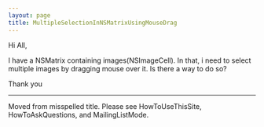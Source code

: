 ```yaml
---
layout: page
title: MultipleSelectionInNSMatrixUsingMouseDrag
---
```




Hi All,

I have a NSMatrix containing images(NSImageCell).  In that, i need to select multiple images by dragging mouse over it. Is there a way to do so?

Thank you


----
Moved from misspelled title. Please see HowToUseThisSite, HowToAskQuestions, and MailingListMode.

